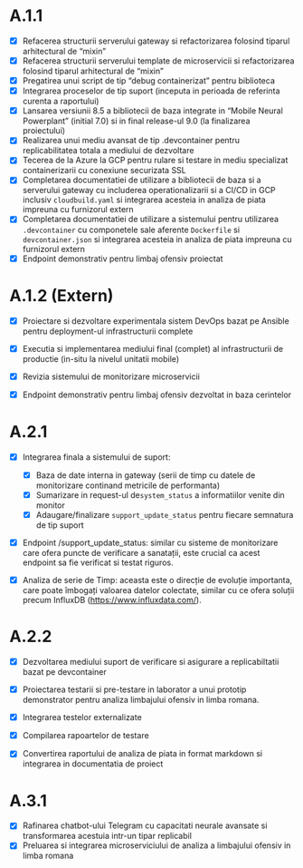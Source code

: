 # A.1.1

- [x] Refacerea structurii serverului gateway si refactorizarea folosind tiparul arhitectural de  “mixin”
- [x] Refacerea structurii serverului template de microservicii si refactorizarea folosind tiparul arhitectural de “mixin”
- [x] Pregatirea unui script de tip “debug containerizat”  pentru biblioteca
- [x] Integrarea proceselor de tip suport (inceputa in perioada de referinta curenta a raportului)
- [x] Lansarea versiunii 8.5 a bibliotecii de baza integrate in “Mobile Neural Powerplant” (initial 7.0) si in final release-ul 9.0 (la finalizarea proiectului)
- [x] Realizarea unui mediu avansat de tip .devcontainer pentru replicabilitatea totala a mediului de dezvoltare
- [x] Tecerea de la Azure la GCP pentru rulare si testare in mediu specializat containerizarii cu conexiune securizata SSL
- [x] Completarea documentatiei de utilizare a bibliotecii de baza si a serverului gateway cu includerea operationalizarii si a CI/CD in GCP inclusiv `cloudbuild.yaml` si integrarea acesteia in analiza de piata impreuna cu furnizorul extern
- [x] Completarea documentatiei de utilizare a sistemului pentru utilizarea `.devcontainer` cu componetele sale aferente `Dockerfile` si `devcontainer.json` si integrarea acesteia in analiza de piata impreuna cu furnizorul extern
- [x] Endpoint demonstrativ pentru limbaj ofensiv proiectat

# A.1.2 (Extern)

- [x] Proiectare si dezvoltare experimentala sistem DevOps bazat pe Ansible pentru deployment-ul infrastructurii complete
- [x] Executia si implementarea mediului final (complet) al infrastructurii de productie (in-situ la nivelul unitatii mobile)
- [x] Revizia sistemului de monitorizare microservicii
- [x] Endpoint demonstrativ pentru limbaj ofensiv dezvoltat in baza cerintelor


# A.2.1

- [x] Integrarea finala a sistemului de suport:
  - [x] Baza de date interna in gateway (serii de timp cu datele de monitorizare continand metricile de performanta)
  - [x] Sumarizare in request-ul de`system_status` a informatiilor venite din monitor
  - [x] Adaugare/finalizare `support_update_status` pentru fiecare semnatura de tip suport
- [x] Endpoint /support_update_status: similar cu sisteme de monitorizare care ofera puncte de verificare a sanatații, este crucial ca acest endpoint sa fie verificat si testat riguros.
- [x] Analiza de serie de Timp: aceasta este o direcție de evoluție importanta, care poate îmbogați valoarea datelor colectate, similar cu ce ofera soluții precum InfluxDB (https://www.influxdata.com/).


# A.2.2

- [x] Dezvoltarea mediului suport de verificare si asigurare a replicabiltatii bazat pe devcontainer
- [x] Proiectarea testarii si pre-testare in laborator a unui prototip demonstrator pentru analiza limbajului ofensiv in limba romana.
- [x] Integrarea testelor externalizate
- [x] Compilarea rapoartelor de testare
- [x] Convertirea raportului de analiza de piata in format markdown si integrarea in documentatia de proiect


# A.3.1

- [x] Rafinarea chatbot-ului Telegram cu capacitati neurale avansate si transformarea acestuia intr-un tipar replicabil 
- [x] Preluarea si integrarea microserviciului de analiza a limbajului ofensiv in limba romana
